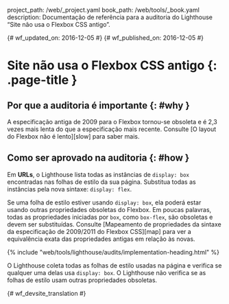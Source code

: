project_path: /web/_project.yaml
book_path: /web/tools/_book.yaml
description: Documentação de referência para a auditoria do Lighthouse “Site não usa o Flexbox CSS antigo”.

{# wf_updated_on: 2016-12-05 #}
{# wf_published_on: 2016-12-05 #}

# Site não usa o Flexbox CSS antigo {: .page-title }

## Por que a auditoria é importante {: #why }

A especificação antiga de 2009 para o Flexbox tornou-se obsoleta e é 2,3 vezes mais lenta
do que a especificação mais recente. Consulte [O layout do Flexbox não é lento][slow] para saber
mais.

[lento]: https://developers.google.com/web/updates/2013/10/Flexbox-layout-isn-t-slow

## Como ser aprovado na auditoria {: #how }

Em **URLs**, o Lighthouse lista todas as instâncias de `display: box` encontradas
nas folhas de estilo da sua página. Substitua todas as instâncias pela nova sintaxe:
`display: flex`.

Se uma folha de estilo estiver usando `display: box`, ela poderá estar usando outras
propriedades obsoletas do Flexbox. Em poucas palavras, todas as propriedades iniciadas por `box`,
como `box-flex`, são obsoletas e devem ser substituídas. Consulte
[Mapeamento de propriedades da sintaxe da especificação de 2009/2011 do Flexbox CSS][map] para ver a equivalência exata
das propriedades antigas em relação às novas.

[mapa]: https://wiki.csswg.org/spec/flexbox-2009-2011-spec-property-mapping

{% include "web/tools/lighthouse/audits/implementation-heading.html" %}

O Lighthouse coleta todas as folhas de estilo usadas na página e verifica se qualquer uma delas
usa `display: box`. O Lighthouse não verifica se as folhas de estilo usam
outras propriedades obsoletas.


{# wf_devsite_translation #}
